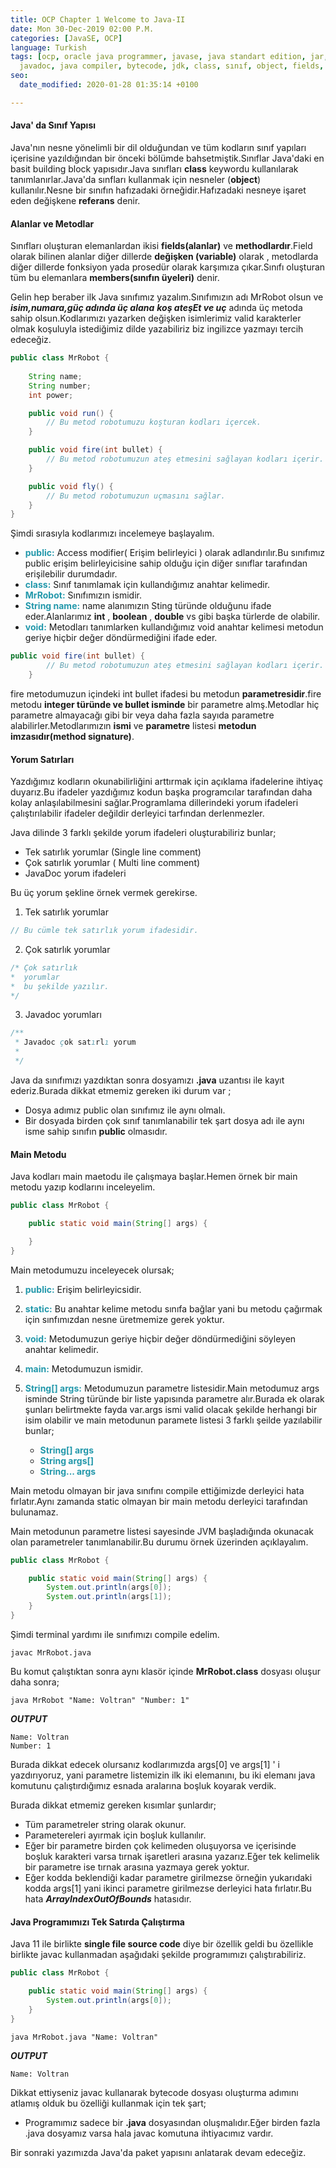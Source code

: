 ```yaml
---
title: OCP Chapter 1 Welcome to Java-II
date: Mon 30-Dec-2019 02:00 P.M.
categories: [JavaSE, OCP]
language: Turkish
tags: [ocp, oracle java programmer, javase, java standart edition, jar, java, javac,
  javadoc, java compiler, bytecode, jdk, class, sınıf, object, fields, methods, comments]
seo:
  date_modified: 2020-01-28 01:35:14 +0100

---
```



#### Java' da Sınıf Yapısı

Java'nın nesne yönelimli bir dil olduğundan ve tüm kodların sınıf yapıları içerisine yazıldığından bir önceki bölümde bahsetmiştik.Sınıflar Java'daki en basit building block yapısıdır.Java sınıfları **class** keywordu kullanılarak tanımlanırlar.Java'da sınfları kullanmak için nesneler (**object**) kullanılır.Nesne bir sınıfın hafızadaki örneğidir.Hafızadaki nesneye işaret eden değişkene **referans** denir.

#### Alanlar ve Metodlar

Sınıfları oluşturan elemanlardan ikisi **fields(alanlar)** ve **methodlardır**.Field olarak bilinen alanlar diğer dillerde **değişken (variable)** olarak , metodlarda diğer dillerde fonksiyon yada prosedür olarak karşımıza çıkar.Sınıfı oluşturan tüm bu elemanlara **members(sınıfın üyeleri)** denir.

Gelin hep beraber ilk Java sınıfımız yazalım.Sınıfımızın adı MrRobot olsun ve **_isim,numara,güç adında üç alana_** _**koş ateşEt ve uç**_ adında üç metoda sahip olsun.Kodlarımızı yazarken değişken isimlerimiz valid karakterler olmak koşuluyla istediğimiz dilde yazabiliriz biz ingilizce yazmayı tercih edeceğiz.

```java
public class MrRobot { 
    
    String name;
    String number;
    int power;

    public void run() {
        // Bu metod robotumuzu koşturan kodları içercek.
    }

    public void fire(int bullet) {
        // Bu metod robotumuzun ateş etmesini sağlayan kodları içerir.
    }

    public void fly() {
        // Bu metod robotumuzun uçmasını sağlar.
    }
}

```

Şimdi sırasıyla kodlarımızı incelemeye başlayalım.

* <span style="color:#2398AB;">**public:**</span> Access modifier( Erişim belirleyici ) olarak adlandırılır.Bu sınıfımız public erişim belirleyicisine sahip olduğu için diğer sınıflar tarafından erişilebilir durumdadır.
* <span style="color:#2398AB;">**class:**</span> Sınıf tanımlamak için kullandığımız anahtar kelimedir.
* <span style="color:#2398AB;">**MrRobot:**</span> Sınıfımızın ismidir.
* <span style="color:#2398AB;">**String name:**</span> name alanımızın Sting türünde olduğunu ifade eder.Alanlarımız **int** , **boolean** , **double** vs gibi başka türlerde de olabilir.
* <span style="color:#2398AB;">**void:**</span> Metodları tanımlarken kullandığımız void anahtar kelimesi metodun geriye hiçbir değer döndürmediğini ifade eder. 

```java
public void fire(int bullet) {
        // Bu metod robotumuzun ateş etmesini sağlayan kodları içerir.
    }
```

fire metodumuzun içindeki int bullet ifadesi bu metodun **parametresidir**.fire metodu **integer türünde ve bullet isminde** bir parametre almş.Metodlar hiç parametre almayacağı gibi bir veya daha fazla sayıda parametre alabilirler.Metodlarımızın **ismi** ve **parametre** listesi **metodun imzasıdır(method signature)**.


#### Yorum Satırları

Yazdığımız kodların okunabilirliğini arttırmak için açıklama ifadelerine ihtiyaç duyarız.Bu ifadeler yazdığımız kodun başka programcılar tarafından daha kolay anlaşılabilmesini sağlar.Programlama dillerindeki yorum ifadeleri çalıştırılabilir ifadeler değildir derleyici tarfından derlenmezler.

Java dilinde 3 farklı şekilde yorum ifadeleri oluşturabiliriz bunlar;

* Tek satırlık yorumlar (Single line comment)
* Çok satırlık yorumlar ( Multi line comment)
* JavaDoc yorum ifadeleri

Bu üç yorum şekline örnek vermek gerekirse.

1. Tek satırlık yorumlar

```java
// Bu cümle tek satırlık yorum ifadesidir.
```

2. Çok satırlık yorumlar

```java
/* Çok satırlık
*  yorumlar
*  bu şekilde yazılır.
*/
```

3. Javadoc yorumları

```java
/**
 * Javadoc çok satırlı yorum
 * 
 */
```

Java da sınıfımızı yazdıktan sonra dosyamızı **.java** uzantısı ile kayıt ederiz.Burada dikkat etmemiz gereken iki durum var ;
* Dosya adımız public olan sınıfımız ile aynı olmalı.
* Bir dosyada birden çok sınıf tanımlanabilir tek şart dosya adı ile aynı isme sahip sınıfın **public** olmasıdır.

#### Main Metodu

Java kodları main maetodu ile çalışmaya başlar.Hemen örnek bir main metodu yazıp kodlarını inceleyelim.

```java
public class MrRobot {

    public static void main(String[] args) {

    }
}
```

Main metodumuzu inceleyecek olursak;

1. <span style="color:#2398AB;">**public:**</span> Erişim belirleyicsidir.
2. <span style="color:#2398AB;">**static:**</span> Bu anahtar kelime metodu sınıfa bağlar yani bu metodu çağırmak için sınfımızdan nesne üretmemize gerek yoktur.
3. <span style="color:#2398AB;">**void:**</span> Metodumuzun geriye hiçbir değer döndürmediğini söyleyen anahtar kelimedir.
4. <span style="color:#2398AB;">**main:**</span> Metodumuzun ismidir.
5. <span style="color:#2398AB;">**String[] args:**</span> Metodumuzun parametre listesidir.Main metodumuz args isminde String türünde bir liste yapısında parametre alır.Burada ek olarak şunları belirtmekte fayda 
var.args ismi valid olacak şekilde herhangi bir isim olabilir ve main metodunun paramete listesi 3 farklı şeilde yazılabilir bunlar;

    * <span style="color:#2398AB;">**String[] args** </span>
    * <span style="color:#2398AB;">**String args[]** </span>
    * <span style="color:#2398AB;">**String... args** </span>

Main metodu olmayan bir java sınıfını compile ettiğimizde derleyici hata fırlatır.Aynı zamanda static olmayan bir main metodu derleyici tarafından bulunamaz.

Main metodunun parametre listesi sayesinde JVM başladığında okunacak olan parametreler tanımlanabilir.Bu durumu örnek üzerinden açıklayalım.

```java
public class MrRobot {

    public static void main(String[] args) {
        System.out.println(args[0]);
        System.out.println(args[1]);
    }
}
```

Şimdi terminal yardımı ile sınıfımızı compile edelim.

    javac MrRobot.java


Bu komut çalıştıktan sonra aynı klasör içinde **MrRobot.class** dosyası oluşur daha sonra;

    java MrRobot "Name: Voltran" "Number: 1"

**_OUTPUT_**

    Name: Voltran
    Number: 1

Burada dikkat edecek olursanız kodlarımızda args[0] ve args[1] ' i yazdırıyoruz, yani parametre listemizin ilk iki elemanını, bu iki elemanı java komutunu çalıştırdığımız esnada aralarına boşluk koyarak verdik.

Burada dikkat etmemiz gereken kısımlar şunlardır;

* Tüm parametreler string olarak okunur.
* Parametereleri ayırmak için boşluk kullanılır.
* Eğer bir parametre birden çok kelimeden oluşuyorsa ve içerisinde boşluk karakteri varsa tırnak işaretleri arasına yazarız.Eğer tek kelimelik bir parametre ise tırnak arasına yazmaya gerek yoktur.
* Eğer kodda beklendiği kadar parametre girilmezse örneğin yukarıdaki kodda args[1] yani ikinci parametre girilmezse derleyici hata fırlatır.Bu hata _**ArrayIndexOutOfBounds**_ hatasıdır.

#### Java Programımızı Tek Satırda Çalıştırma

Java 11 ile birlikte **single file source code** diye bir özellik geldi bu özellikle birlikte javac kullanmadan aşağıdaki şekilde programımızı çalıştırabiliriz.

```java
public class MrRobot {

    public static void main(String[] args) {
        System.out.println(args[0]);
    }
}
```

    java MrRobot.java "Name: Voltran"

**_OUTPUT_**

    Name: Voltran

Dikkat ettiyseniz javac kullanarak bytecode dosyası oluşturma adımını atlamış olduk bu özelliği kullanmak için tek şart;
* Programımız sadece bir **.java** dosyasından oluşmalıdır.Eğer birden fazla  .java dosyamız varsa hala javac komutuna ihtiyacımız vardır.
 
Bir sonraki yazımızda Java'da paket yapısını anlatarak devam edeceğiz.

